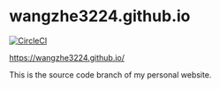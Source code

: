 # wangzhe3224.github.io

[![CircleCI](https://circleci.com/gh/wangzhe3224/wangzhe3224.github.io/tree/hexo-source.svg?style=svg)](https://circleci.com/gh/wangzhe3224/wangzhe3224.github.io/tree/hexo-source)

<https://wangzhe3224.github.io/>

This is the source code branch of my personal website.
